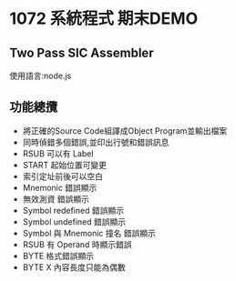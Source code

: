 # 1072 系統程式 期末DEMO
## Two Pass SIC Assembler
使用語言:node.js 

## 功能總攬
- 將正確的Source Code組譯成Object Program並輸出檔案
- 同時偵錯多個錯誤,並印出行號和錯誤訊息
- RSUB 可以有 Label
- START 起始位置可變更
- 索引定址前後可以空白
- Mnemonic 錯誤顯示
- 無效測資 錯誤顯示
- Symbol redefined 錯誤顯示
- Symbol undefined 錯誤顯示
- Symbol 與 Mnemonic 撞名 錯誤顯示
- RSUB 有 Operand 時顯示錯誤
- BYTE 格式錯誤顯示
- BYTE X 內容長度只能為偶數
